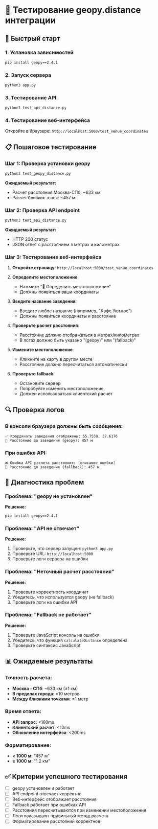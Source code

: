 # 🧪 Тестирование geopy.distance интеграции

## 🚀 Быстрый старт

### 1. Установка зависимостей
```bash
pip install geopy==2.4.1
```

### 2. Запуск сервера
```bash
python3 app.py
```

### 3. Тестирование API
```bash
python3 test_api_distance.py
```

### 4. Тестирование веб-интерфейса
Откройте в браузере: `http://localhost:5000/test_venue_coordinates`

## 📋 Пошаговое тестирование

### Шаг 1: Проверка установки geopy
```bash
python3 test_geopy_distance.py
```
**Ожидаемый результат:**
- Расчет расстояния Москва-СПб: ~633 км
- Расчет близких точек: ~457 м

### Шаг 2: Проверка API endpoint
```bash
python3 test_api_distance.py
```
**Ожидаемый результат:**
- HTTP 200 статус
- JSON ответ с расстоянием в метрах и километрах

### Шаг 3: Тестирование веб-интерфейса

1. **Откройте страницу**: `http://localhost:5000/test_venue_coordinates`

2. **Определите местоположение**:
   - Нажмите "📍 Определить местоположение"
   - Должны появиться ваши координаты

3. **Введите название заведения**:
   - Введите любое название (например, "Кафе Уютное")
   - Должны появиться координаты и расстояние

4. **Проверьте расчет расстояния**:
   - Расстояние должно отображаться в метрах/километрах
   - В логах должно быть указано "(geopy)" или "(fallback)"

5. **Измените местоположение**:
   - Кликните на карту в другом месте
   - Расстояние должно пересчитаться автоматически

6. **Проверьте fallback**:
   - Остановите сервер
   - Попробуйте изменить местоположение
   - Должен использоваться клиентский расчет

## 🔍 Проверка логов

### В консоли браузера должны быть сообщения:
```
✅ Координаты заведения отображены: 55.7558, 37.6176
📏 Расстояние до заведения (geopy): 457 м
```

### При ошибке API:
```
❌ Ошибка API расчета расстояния: [описание ошибки]
📏 Расстояние до заведения (fallback): 457 м
```

## 🐛 Диагностика проблем

### Проблема: "geopy не установлен"
**Решение:**
```bash
pip install geopy==2.4.1
```

### Проблема: "API не отвечает"
**Решение:**
1. Проверьте, что сервер запущен: `python3 app.py`
2. Проверьте URL: `http://localhost:5000`
3. Проверьте логи сервера на ошибки

### Проблема: "Неточный расчет расстояния"
**Решение:**
1. Проверьте корректность координат
2. Убедитесь, что используется geopy (не fallback)
3. Проверьте логи на ошибки API

### Проблема: "Fallback не работает"
**Решение:**
1. Проверьте JavaScript консоль на ошибки
2. Убедитесь, что функция `calculateDistance` определена
3. Проверьте синтаксис JavaScript

## 📊 Ожидаемые результаты

### Точность расчета:
- **Москва - СПб**: ~633 км (±1 км)
- **В пределах города**: ±10 метров
- **Между близкими точками**: ±1 метр

### Время ответа:
- **API запрос**: <100ms
- **Клиентский расчет**: <10ms
- **Обновление интерфейса**: <200ms

### Форматирование:
- **< 1000 м**: "457 м"
- **≥ 1000 м**: "1.2 км"

## ✅ Критерии успешного тестирования

- [ ] geopy установлен и работает
- [ ] API endpoint отвечает корректно
- [ ] Веб-интерфейс отображает расстояния
- [ ] Fallback работает при ошибках API
- [ ] Расстояния пересчитываются при изменении местоположения
- [ ] Логи показывают правильный метод расчета
- [ ] Форматирование расстояний корректное 